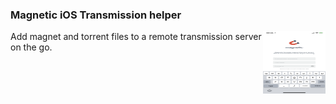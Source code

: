 ### Magnetic iOS Transmission helper

<img align="right" width="100" height="100" src="screenshot.png">

Add magnet and torrent files to a remote transmission server on the go.
